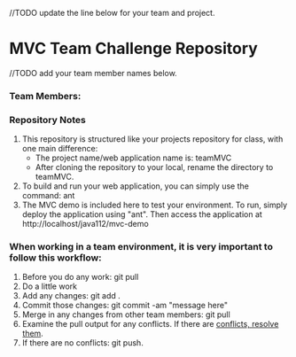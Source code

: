 //TODO update the line below for your team and project.
# MVC Team Challenge Repository

//TODO add your team member names below.
### Team Members:

### Repository Notes
1. This repository is structured like your projects repository for class, with one main difference:
    * The project name/web application name is: teamMVC
    * After cloning the repository to your local, rename the directory to teamMVC.
2. To build and run your web application, you can simply use the command: ant
3. The MVC demo is included here to test your environment. To run, simply deploy the application using "ant". Then access the application at http://localhost/java112/mvc-demo


### When working in a team environment, it is very important to follow this workflow:
1. Before you do any work: git pull
2. Do a little work
3. Add any changes: git add .
4. Commit those changes: git commit -am "message here"
3. Merge in any changes from other team members: git pull
4. Examine the pull output for any conflicts. If there are [conflicts, resolve them](handlingConflicts.md).
5. If there are no conflicts: git push.



